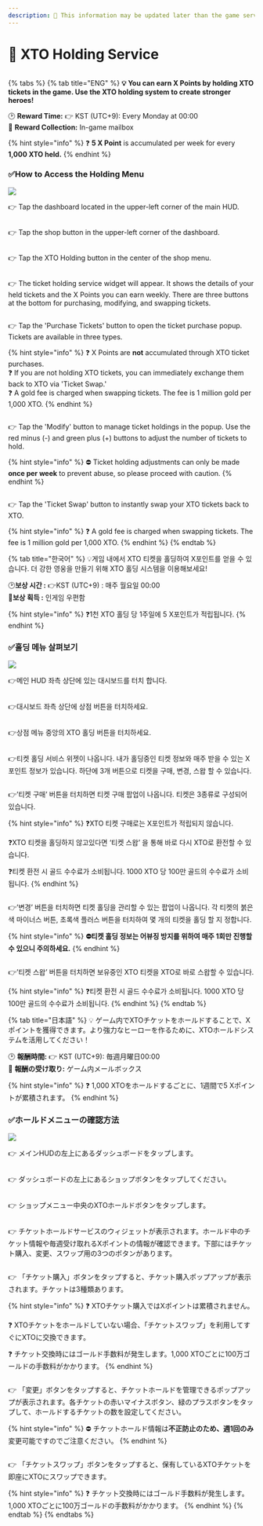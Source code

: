 ```yaml
---
description: 🛑 This information may be updated later than the game server data.
---
```


# 🎁 XTO Holding Service

<figure><img src="../../.gitbook/assets/Item_8017.png" alt=""><figcaption></figcaption></figure>

{% tabs %}
{% tab title="ENG" %}
**💡 You can earn X Points by holding XTO tickets in the game. Use the XTO holding system to create stronger heroes!**

🕑 **Reward Time:** 👉 KST (UTC+9): Every Monday at 00:00\
🍯 **Reward Collection:** In-game mailbox

{% hint style="info" %}
❓ **5 X Point** is accumulated per week for every **1,000 XTO held.**
{% endhint %}

### ✅How to Access the Holding Menu

![](<../../.gitbook/assets/image (5) (1) (1) (1).png>)

👉 Tap the dashboard located in the upper-left corner of the main HUD.

<figure><img src="../../.gitbook/assets/image (6) (1) (1).png" alt=""><figcaption></figcaption></figure>

👉 Tap the shop button in the upper-left corner of the dashboard.

<figure><img src="../../.gitbook/assets/image (2) (1) (1) (1).png" alt=""><figcaption></figcaption></figure>

👉 Tap the XTO Holding button in the center of the shop menu.

<figure><img src="../../.gitbook/assets/image (1) (1) (1) (1) (1).png" alt=""><figcaption></figcaption></figure>

👉 The ticket holding service widget will appear. It shows the details of your held tickets and the X Points you can earn weekly. There are three buttons at the bottom for purchasing, modifying, and swapping tickets.

<figure><img src="../../.gitbook/assets/image (2) (1) (1) (1) (1).png" alt=""><figcaption></figcaption></figure>

👉 Tap the 'Purchase Tickets' button to open the ticket purchase popup. Tickets are available in three types.

{% hint style="info" %}
❓ X Points are **not** accumulated through XTO ticket purchases.\
❓ If you are not holding XTO tickets, you can immediately exchange them back to XTO via 'Ticket Swap.'\
❓ A gold fee is charged when swapping tickets. The fee is 1 million gold per 1,000 XTO.
{% endhint %}

<figure><img src="../../.gitbook/assets/image (3) (1) (1) (1).png" alt=""><figcaption></figcaption></figure>

👉 Tap the 'Modify' button to manage ticket holdings in the popup. Use the red minus (-) and green plus (+) buttons to adjust the number of tickets to hold.

{% hint style="info" %}
⛔ Ticket holding adjustments can only be made **once per week** to prevent abuse, so please proceed with caution.
{% endhint %}

<figure><img src="../../.gitbook/assets/image (4) (1) (1) (1).png" alt=""><figcaption></figcaption></figure>

👉 Tap the 'Ticket Swap' button to instantly swap your XTO tickets back to XTO.

{% hint style="info" %}
❓ A gold fee is charged when swapping tickets. The fee is 1 million gold per 1,000 XTO.
{% endhint %}
{% endtab %}

{% tab title="한국어" %}
💡게임 내에서 XTO 티켓을 홀딩하여 X포인트를 얻을  수 있습니다. 더 강한 영웅을 만들기 위해 XTO 홀딩 시스템을 이용해보세요!

🕑**보상 시간 :** 👉KST (UTC+9) : 매주 월요일 00:00\
**🍯보상 획득 :** 인게임 우편함

{% hint style="info" %}
❓1천 XTO 홀딩 당 1주일에 5 X포인트가 적립됩니다.
{% endhint %}

### ✅홀딩 메뉴 살펴보기

![](<../../.gitbook/assets/image (5) (1) (1) (1).png>)

👉메인 HUD 좌측 상단에 있는 대시보드를 터치 합니다.

<figure><img src="../../.gitbook/assets/image (6) (1) (1).png" alt=""><figcaption></figcaption></figure>

👉대시보드 좌측 상단에 상점 버튼을 터치하세요.

<figure><img src="../../.gitbook/assets/image (2) (1) (1) (1).png" alt=""><figcaption></figcaption></figure>

👉상점 메뉴 중앙의 XTO 홀딩 버튼을 터치하세요.

<figure><img src="../../.gitbook/assets/image (1) (1) (1) (1) (1).png" alt=""><figcaption></figcaption></figure>

👉티켓 홀딩 서비스 위젯이 나옵니다. 내가 홀딩중인 티켓 정보와 매주 받을 수 있는 X포인트 정보가 있습니다. 하단에 3개 버튼으로 티켓을 구매, 변경, 스왑 할 수 있습니다.

<figure><img src="../../.gitbook/assets/image (2) (1) (1) (1) (1).png" alt=""><figcaption></figcaption></figure>

👉’티켓 구매’ 버튼을 터치하면 티켓 구매 팝업이 나옵니다. 티켓은 3종류로 구성되어 있습니다.

{% hint style="info" %}
❓XTO 티켓 구매로는 X포인트가 적립되지 않습니다.&#x20;

❓XTO 티켓을 홀딩하지 않고있다면 ‘티켓 스왑’ 을 통해 바로 다시 XTO로 환전할 수 있습니다.&#x20;

❓티켓 환전 시 골드 수수료가 소비됩니다. 1000 XTO 당 100만 골드의 수수료가 소비됩니다.
{% endhint %}

<figure><img src="../../.gitbook/assets/image (3) (1) (1) (1).png" alt=""><figcaption></figcaption></figure>

👉’변경’ 버튼을 터치하면 티켓 홀딩을 관리할 수 있는 팝업이 나옵니다.  각 티켓의 붉은색 마이너스 버튼, 초록색 플러스 버튼을 터치하여 몇 개의 티켓을 홀딩 할 지 정합니다.

{% hint style="info" %}
**⛔티켓 홀딩 정보는 어뷰징 방지를 위하여 매주 1회만 진행할 수 있으니 주의하세요.**
{% endhint %}

<figure><img src="../../.gitbook/assets/image (4) (1) (1) (1).png" alt=""><figcaption></figcaption></figure>

👉’티켓 스왑’ 버튼을 터치하면 보유중인 XTO 티켓을 XTO로 바로 스왑할 수 있습니다.

{% hint style="info" %}
❓티켓 환전 시 골드 수수료가 소비됩니다. 1000 XTO 당 100만 골드의 수수료가 소비됩니다.
{% endhint %}
{% endtab %}

{% tab title="日本語" %}
💡 ゲーム内でXTOチケットをホールドすることで、Xポイントを獲得できます。より強力なヒーローを作るために、XTOホールドシステムを活用してください！

🕑 **報酬時間:** 👉 KST (UTC+9): 毎週月曜日00:00\
🍯 **報酬の受け取り:** ゲーム内メールボックス

{% hint style="info" %}
❓ 1,000 XTOをホールドするごとに、1週間で5 Xポイントが累積されます。
{% endhint %}

### ✅ホールドメニューの確認方法

![](<../../.gitbook/assets/image (5) (1) (1) (1).png>)

👉 メインHUDの左上にあるダッシュボードをタップします。

<figure><img src="../../.gitbook/assets/image (6) (1) (1).png" alt=""><figcaption></figcaption></figure>

👉 ダッシュボードの左上にあるショップボタンをタップしてください。

<figure><img src="../../.gitbook/assets/image (2) (1) (1) (1).png" alt=""><figcaption></figcaption></figure>

👉 ショップメニュー中央のXTOホールドボタンをタップします。

<figure><img src="../../.gitbook/assets/image (1) (1) (1) (1) (1).png" alt=""><figcaption></figcaption></figure>

👉 チケットホールドサービスのウィジェットが表示されます。ホールド中のチケット情報や毎週受け取れるXポイントの情報が確認できます。下部にはチケット購入、変更、スワップ用の3つのボタンがあります。

<figure><img src="../../.gitbook/assets/image (2) (1) (1) (1) (1).png" alt=""><figcaption></figcaption></figure>

👉 「チケット購入」ボタンをタップすると、チケット購入ポップアップが表示されます。チケットは3種類あります。

{% hint style="info" %}
❓ XTOチケット購入ではXポイントは累積されません。&#x20;

❓ XTOチケットをホールドしていない場合、「チケットスワップ」を利用してすぐにXTOに交換できます。&#x20;

❓ チケット交換時にはゴールド手数料が発生します。1,000 XTOごとに100万ゴールドの手数料がかかります。
{% endhint %}

<figure><img src="../../.gitbook/assets/image (3) (1) (1) (1).png" alt=""><figcaption></figcaption></figure>

👉 「変更」ボタンをタップすると、チケットホールドを管理できるポップアップが表示されます。各チケットの赤いマイナスボタン、緑のプラスボタンをタップして、ホールドするチケットの数を設定してください。

{% hint style="info" %}
⛔ チケットホールド情報は**不正防止のため、週1回のみ**変更可能ですのでご注意ください。
{% endhint %}

<figure><img src="../../.gitbook/assets/image (4) (1) (1) (1).png" alt=""><figcaption></figcaption></figure>

👉 「チケットスワップ」ボタンをタップすると、保有しているXTOチケットを即座にXTOにスワップできます。

{% hint style="info" %}
❓ チケット交換時にはゴールド手数料が発生します。1,000 XTOごとに100万ゴールドの手数料がかかります。
{% endhint %}
{% endtab %}
{% endtabs %}



